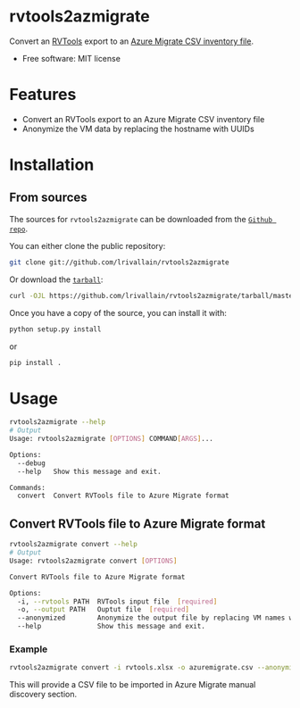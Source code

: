 # rvtools2azmigrate

Convert an [RVTools](https://www.robware.net/rvtools/) export to an [Azure Migrate CSV inventory file](https://learn.microsoft.com/en-us/azure/migrate/tutorial-discover-import).

* Free software: MIT license

# Features

* Convert an RVTools export to an Azure Migrate CSV inventory file
* Anonymize the VM data by replacing the hostname with UUIDs

# Installation

## From sources

The sources for `rvtools2azmigrate` can be downloaded from the [`Github repo`](https://github.com/lrivallain/rvtools2azmigrate).

You can either clone the public repository:

```bash
git clone git://github.com/lrivallain/rvtools2azmigrate
```

Or download the [`tarball`](https://github.com/lrivallain/rvtools2azmigrate/tarball/master):

```bash
curl -OJL https://github.com/lrivallain/rvtools2azmigrate/tarball/master
```

Once you have a copy of the source, you can install it with:

```bash
python setup.py install
```

or

```bash
pip install .
```

# Usage

```bash
rvtools2azmigrate --help
# Output
Usage: rvtools2azmigrate [OPTIONS] COMMAND[ARGS]...

Options:
  --debug
  --help   Show this message and exit.

Commands:
  convert  Convert RVTools file to Azure Migrate format
```

## Convert RVTools file to Azure Migrate format

```bash
rvtools2azmigrate convert --help
# Output
Usage: rvtools2azmigrate convert [OPTIONS]

Convert RVTools file to Azure Migrate format

Options:
  -i, --rvtools PATH  RVTools input file  [required]
  -o, --output PATH   Ouptut file  [required]
  --anonymized        Anonymize the output file by replacing VM names with UUIDs
  --help              Show this message and exit.
```

### Example

```bash
rvtools2azmigrate convert -i rvtools.xlsx -o azuremigrate.csv --anonymized
```

This will provide a CSV file to be imported in Azure Migrate manual discovery section.
